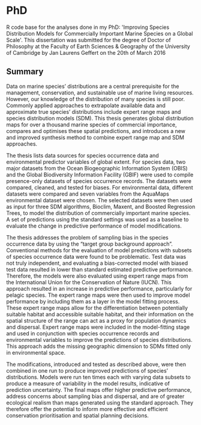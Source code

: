 # PhD
R code base for the analyses done in my PhD: 'Improving Species Distribution Models for Commercially Important Marine Species on a Global Scale'. This dissertation was submitted for the degree of Doctor of Philosophy at the Faculty of Earth Sciences & Geography of the University of Cambridge by Jan Laurens Geffert on the 20th of March 2016

## Summary
Data on marine species’ distributions are a central prerequisite for the management, conservation, and sustainable use of marine living resources. However, our knowledge of the distribution of many species is still poor. Commonly applied approaches to extrapolate available data and approximate true species’ distributions include expert range maps and species distribution models (SDM). This thesis generates global distribution maps for over a thousand marine species of commercial importance, compares and optimises these spatial predictions, and introduces a new and improved synthesis method to combine expert range map and SDM approaches.

The thesis lists data sources for species occurrence data and environmental predictor variables of global extent. For species data, two major datasets from the Ocean Biogeographic Information System (OBIS) and the Global Biodiversity Information Facility (GBIF) were used to compile presence-only datasets of species occurrence records. The datasets were compared, cleaned, and tested for biases. For environmental data, different datasets were compared and seven variables from the AquaMaps environmental dataset were chosen. The selected datasets were then used as input for three SDM algorithms, Bioclim, Maxent, and Boosted Regression Trees, to model the distribution of commercially important marine species. A set of predictions using the standard settings was used as a baseline to evaluate the change in predictive performance of model modifications.

The thesis addresses the problem of sampling bias in the species occurrence data by using the “target group background approach”. Conventional methods for the evaluation of model predictions with subsets of species occurrence data were found to be problematic. Test data was not truly independent, and evaluating a bias-corrected model with biased test data resulted in lower than standard estimated predictive performance. Therefore, the models were also evaluated using expert range maps from the International Union for the Conservation of Nature (IUCN). This approach resulted in an increase in predictive performance, particularly for pelagic species. 
The expert range maps were then used to improve model performance by including them as a layer in the model fitting process. These expert range maps allow for the differentiation between potentially suitable habitat and accessible suitable habitat, and their information on the spatial structure of the range can act as a proxy for population dynamics and dispersal. Expert range maps were included in the model-fitting stage and used in conjunction with species occurrence records and environmental variables to improve the predictions of species distributions. This approach adds the missing geographic dimension to SDMs fitted only in environmental space.

The modifications, introduced and tested as described above, were then combined in one run to produce improved predictions of species’ distributions. Models were run ten times each with varying data subsets to produce a measure of variability in the model results, indicative of prediction uncertainty. The final maps offer higher predictive performance, address concerns about sampling bias and dispersal, and are of greater ecological realism than maps generated using the standard approach. They therefore offer the potential to inform more effective and efficient conservation prioritisation and spatial planning decisions.
